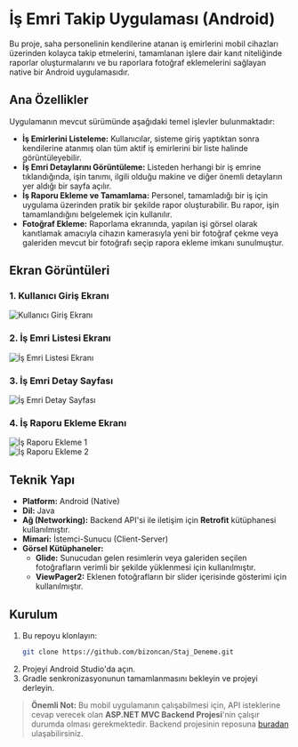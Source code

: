 # İş Emri Takip Uygulaması (Android)

Bu proje, saha personelinin kendilerine atanan iş emirlerini mobil cihazları üzerinden kolayca takip etmelerini, tamamlanan işlere dair kanıt niteliğinde raporlar oluşturmalarını ve bu raporlara fotoğraf eklemelerini sağlayan native bir Android uygulamasıdır.

## Ana Özellikler

Uygulamanın mevcut sürümünde aşağıdaki temel işlevler bulunmaktadır:

*   **İş Emirlerini Listeleme:** Kullanıcılar, sisteme giriş yaptıktan sonra kendilerine atanmış olan tüm aktif iş emirlerini bir liste halinde görüntüleyebilir.
*   **İş Emri Detaylarını Görüntüleme:** Listeden herhangi bir iş emrine tıklandığında, işin tanımı, ilgili olduğu makine ve diğer önemli detayların yer aldığı bir sayfa açılır.
*   **İş Raporu Ekleme ve Tamamlama:** Personel, tamamladığı bir iş için uygulama üzerinden pratik bir şekilde rapor oluşturabilir. Bu rapor, işin tamamlandığını belgelemek için kullanılır.
*   **Fotoğraf Ekleme:** Raporlama ekranında, yapılan işi görsel olarak kanıtlamak amacıyla cihazın kamerasıyla yeni bir fotoğraf çekme veya galeriden mevcut bir fotoğrafı seçip rapora ekleme imkanı sunulmuştur.

## Ekran Görüntüleri

### 1. Kullanıcı Giriş Ekranı
![Kullanıcı Giriş Ekranı](images/Screenshot_20250522_112317.png)

### 2. İş Emri Listesi Ekranı
![İş Emri Listesi Ekranı](images/Screenshot_20250531_143216.png)

### 3. İş Emri Detay Sayfası
![İş Emri Detay Sayfası](images/Screenshot_20250531_143235.png)

### 4. İş Raporu Ekleme Ekranı
![İş Raporu Ekleme 1](images/Screenshot_20250622_140034.png)  
![İş Raporu Ekleme 2](images/Screenshot_20250622_140100.png)

## Teknik Yapı

*   **Platform:** Android (Native)
*   **Dil:** Java
*   **Ağ (Networking):** Backend API'si ile iletişim için **Retrofit** kütüphanesi kullanılmıştır.
*   **Mimari:** İstemci-Sunucu (Client-Server)
*   **Görsel Kütüphaneler:**
    *   **Glide:** Sunucudan gelen resimlerin veya galeriden seçilen fotoğrafların verimli bir şekilde yüklenmesi için kullanılmıştır.
    *   **ViewPager2:** Eklenen fotoğrafların bir slider içerisinde gösterimi için kullanılmıştır.

## Kurulum

1.  Bu repoyu klonlayın:
    ```bash
    git clone https://github.com/bizoncan/Staj_Deneme.git
    ```
2.  Projeyi Android Studio'da açın.
3.  Gradle senkronizasyonunun tamamlanmasını bekleyin ve projeyi derleyin.

> **Önemli Not:** Bu mobil uygulamanın çalışabilmesi için, API isteklerine cevap verecek olan **ASP.NET MVC Backend Projesi**'nin çalışır durumda olması gerekmektedir. Backend projesinin reposuna [buradan]([BACKEND_PROJESININ_GITHUB_LINKINI_BURAYA_EKLEYIN]) ulaşabilirsiniz.
